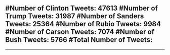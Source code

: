 #Number of Clinton Tweets: 47613
#Number of Trump Tweets: 31987
#Number of Sanders Tweets: 25364
#Number of Rubio Tweets: 9984
#Number of Carson Tweets: 7074
#Number of Bush Tweets: 5766
#Total Number of Tweets:  
---
---

